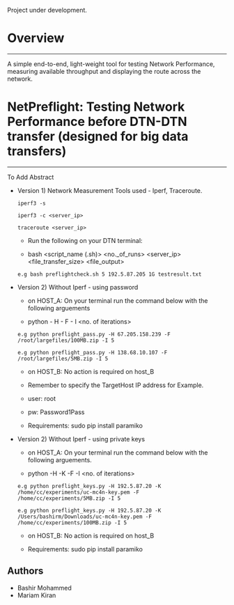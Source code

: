 Project under development.


# Overview
---------
A simple end-to-end, light-weight tool for testing Network Performance, measuring available throughput and displaying the route across the network.

# NetPreflight: Testing Network Performance before DTN-DTN transfer (designed for big data transfers)
------------------------------------------------------------------------------

To Add Abstract

* Version 1) Network Measurement Tools used - Iperf, Traceroute.

  ```iperf3 -s ```
  
  ```iperf3 -c <server_ip>```
  
  ```traceroute <server_ip>```

    * Run the following on your DTN terminal:

    * bash <script_name (.sh)> <no._of_runs> <server_ip> <file_transfer_size> <file_output>

  ```e.g bash preflightcheck.sh 5 192.5.87.205 1G testresult.txt```
  

* Version 2) Without Iperf - using password

    * on HOST_A: On your terminal run the command below with the following arguements        
                                                                                        
    *  python <scriptname> - H <TargetHostIPaddress> - F <targetFile> - I <no. of iterations>   
                                                                                        
    ```e.g python preflight_pass.py -H 67.205.158.239 -F /root/largefiles/100MB.zip -I 5```
    
    ```e.g python preflight_pass.py -H 138.68.10.107 -F /root/largefiles/5MB.zip -I 5```
     
    * on HOST_B: No action is required on host_B
   
    * Remember to specify the TargetHost IP address for Example.     

    * user: root  

    * pw: Password1Pass   

    * Requirements: sudo pip install paramiko
     
     
* Version 2) Without Iperf - using private keys

    * on HOST_A: On your terminal run the command below with the following arguements.        
                                                                                        
    * python <scriptname> -H <TargetHostIPaddress> -K <KeyFilepath>  -F <targetFile> -I <no. of iterations>   
                                                                                        
    ```e.g python preflight_keys.py -H 192.5.87.20 -K /home/cc/experiments/uc-mc4n-key.pem -F /home/cc/experiments/5MB.zip -I 5```
     
    ```e.g python preflight_keys.py -H 192.5.87.20 -K /Users/bashirm/Downloads/uc-mc4n-key.pem -F /home/cc/experiments/100MB.zip -I 5 ```
     
    * on HOST_B: No action is required on host_B
     
    * Requirements: sudo pip install paramiko

    

Authors
---------
- Bashir Mohammed
- Mariam Kiran
